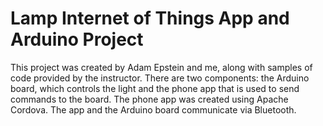 # Lamp Internet of Things App and Arduino Project

This project was created by Adam Epstein and me, along with samples of code provided by the instructor. There are two components: the Arduino board, which controls the light and the phone app that is used to send commands to the board. The phone app was created using Apache Cordova. The app and the Arduino board communicate via Bluetooth.
